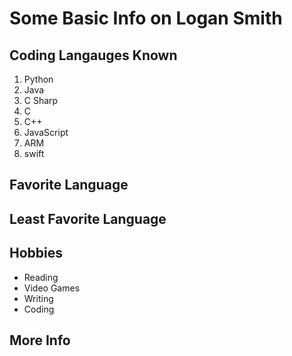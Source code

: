 # Some Basic Info on Logan Smith

## Coding Langauges Known
1. Python
2. Java
3. C Sharp
4. C
5. C++
6. JavaScript
7. ARM
8. swift

## Favorite Language

## Least Favorite Language

## Hobbies
- Reading
- Video Games
- Writing
- Coding

## More Info


